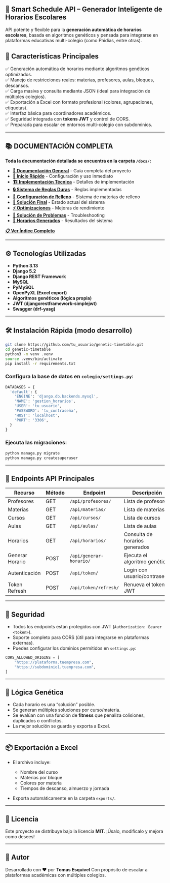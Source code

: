 ## 🧠 Smart Schedule API – Generador Inteligente de Horarios Escolares

API potente y flexible para la **generación automática de horarios escolares**, basada en algoritmos genéticos y pensada para integrarse en plataformas educativas multi-colegio (como Phidias, entre otras).

## 🚀 Características Principales

✅ Generación automática de horarios mediante algoritmos genéticos optimizados.  
✅ Manejo de restricciones reales: materias, profesores, aulas, bloques, descansos.  
✅ Carga masiva y consulta mediante JSON (ideal para integración de múltiples colegios).  
✅ Exportación a Excel con formato profesional (colores, agrupaciones, etiquetas).  
✅ Interfaz básica para coordinadores académicos.  
✅ Seguridad integrada con **tokens JWT** y control de CORS.  
✅ Preparada para escalar en entornos multi-colegio con subdominios.

---

## 📚 **DOCUMENTACIÓN COMPLETA**

**Toda la documentación detallada se encuentra en la carpeta `/docs/`:**

- **[📖 Documentación General](docs/README.md)** - Guía completa del proyecto
- **[🚀 Inicio Rápido](docs/README_INICIO_RAPIDO.md)** - Configuración y uso inmediato
- **[🏗️ Implementación Técnica](docs/IMPLEMENTACION_COMPLETA.md)** - Detalles de implementación
- **[🔒 Sistema de Reglas Duras](docs/README_SISTEMA_REGLAS_DURAS.md)** - Reglas implementadas
- **[🔧 Configuración de Relleno](docs/README_CONFIGURACION_RELLENO.md)** - Sistema de materias de relleno
- **[🎉 Solución Final](docs/README_SOLUCION_FINAL.md)** - Estado actual del sistema
- **[⚡ Optimizaciones](docs/README_OPTIMIZACIONES.md)** - Mejoras de rendimiento
- **[🐛 Solución de Problemas](docs/SOLUCION_ERROR_DB.md)** - Troubleshooting
- **[📅 Horarios Generados](docs/README_HORARIOS_FINALES.md)** - Resultados del sistema

**[📋 Ver Índice Completo](docs/INDICE.md)**

---

## ⚙️ Tecnologías Utilizadas

- **Python 3.13**
- **Django 5.2**
- **Django REST Framework**
- **MySQL**
- **PyMySQL**
- **OpenPyXL (Excel export)**
- **Algoritmos genéticos (lógica propia)**
- **JWT (djangorestframework-simplejwt)**
- **Swagger (drf-yasg)**

---

## 🛠️ Instalación Rápida (modo desarrollo)

```bash
git clone https://github.com/tu_usuario/genetic-timetable.git
cd genetic-timetable
python3 -m venv .venv
source .venv/bin/activate
pip install -r requirements.txt
````

### Configura la base de datos en `colegio/settings.py`:

```python
DATABASES = {
  'default': {
    'ENGINE': 'django.db.backends.mysql',
    'NAME': 'gestion_horarios',
    'USER': 'tu_usuario',
    'PASSWORD': 'tu_contraseña',
    'HOST': 'localhost',
    'PORT': '3306',
  }
}
```

### Ejecuta las migraciones:

```bash
python manage.py migrate
python manage.py createsuperuser
```

---

## 📡 Endpoints API Principales

| Recurso         | Método | Endpoint              | Descripción                    |
| --------------- | ------ | --------------------- | ------------------------------ |
| Profesores      | GET    | `/api/profesores/`    | Lista de profesores            |
| Materias        | GET    | `/api/materias/`      | Lista de materias              |
| Cursos          | GET    | `/api/cursos/`        | Lista de cursos                |
| Aulas           | GET    | `/api/aulas/`         | Lista de aulas                 |
| Horarios        | GET    | `/api/horarios/`      | Consulta de horarios generados |
| Generar Horario | POST   | `/api/generar-horario/` | Ejecuta el algoritmo genético  |
| Autenticación   | POST   | `/api/token/`         | Login con usuario/contraseña   |
| Token Refresh   | POST   | `/api/token/refresh/` | Renueva el token JWT           |

---

## 🔐 Seguridad

* Todos los endpoints están protegidos con JWT (`Authorization: Bearer <token>`).
* Soporte completo para CORS (útil para integrarse en plataformas externas).
* Puedes configurar los dominios permitidos en `settings.py`:

```python
CORS_ALLOWED_ORIGINS = [
    "https://plataforma.tuempresa.com",
    "https://subdominio1.tuempresa.com",
]
```

---

## 🧬 Lógica Genética

* Cada horario es una “solución” posible.
* Se generan múltiples soluciones por curso/materia.
* Se evalúan con una función de **fitness** que penaliza colisiones, duplicados o conflictos.
* La mejor solución se guarda y exporta a Excel.

---

## 📦 Exportación a Excel

* El archivo incluye:

  * Nombre del curso
  * Materias por bloque
  * Colores por materia
  * Tiempos de descanso, almuerzo y jornada
* Exporta automáticamente en la carpeta `exports/`.

---

## 📄 Licencia

Este proyecto se distribuye bajo la licencia **MIT**.
¡Úsalo, modifícalo y mejora como desees!

---

## 🙌 Autor

Desarrollado con ❤️ por **Tomas Esquivel**
Con propósito de escalar a plataformas académicas con múltiples colegios.



